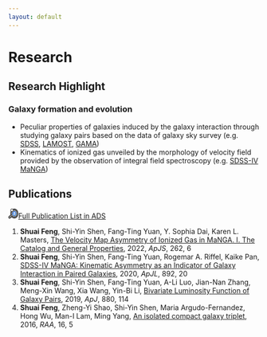 ```yaml
---
layout: default
---
```


# Research

## Research Highlight

### Galaxy formation and evolution
- Peculiar properties of galaxies induced by the galaxy interaction through studying galaxy pairs based on the data of galaxy sky survey (e.g. [SDSS](http://www.sdss.org/), [LAMOST](https://www.lamost.org/public/?locale=en), [GAMA](http://www.gama-survey.org/))
- Kinematics of ionized gas unveiled by the morphology of velocity field provided by the observation of integral field spectroscopy (e.g. [SDSS-IV MaNGA](https://www.sdss4.org/surveys/manga/))

## Publications

<img src="/image/ads_logo.svg" alt="orcid" title="orcid" style="width:20px;height:20px;">[Full Publication List in ADS](https://ui.adsabs.harvard.edu/user/libraries/Q_B15QrhSuyevVM7sqkXPQ)

1. **Shuai Feng**, Shi-Yin Shen, Fang-Ting Yuan, Y. Sophia Dai, Karen L. Masters, [The Velocity Map Asymmetry of Ionized Gas in MaNGA. I. The Catalog and General Properties](https://ui.adsabs.harvard.edu/abs/2022arXiv220706050F/abstract), 2022, *ApJS*, 262, 6
2. **Shuai Feng**, Shi-Yin Shen, Fang-Ting Yuan, Rogemar A. Riffel, Kaike Pan, [SDSS-IV MaNGA: Kinematic Asymmetry as an Indicator of Galaxy Interaction in Paired Galaxies](https://ui.adsabs.harvard.edu/abs/2020ApJ...892L..20F/abstract), 2020, *ApJL*, 892, 20
3. **Shuai Feng**, Shi-Yin Shen, Fang-Ting Yuan, A-Li Luo, Jian-Nan Zhang, Meng-Xin Wang, Xia Wang, Yin-Bi Li, [Bivariate Luminosity Function of Galaxy Pairs](https://ui.adsabs.harvard.edu/abs/2019ApJ...880..114F/abstract), 2019, *ApJ*, 880, 114
4. **Shuai Feng**, Zheng-Yi Shao, Shi-Yin Shen, Maria Argudo-Fernandez, Hong Wu, Man-I Lam, Ming Yang, [An isolated compact galaxy triplet](https://ui.adsabs.harvard.edu/abs/2016RAA....16...72F/abstract), 2016, *RAA*, 16, 5
